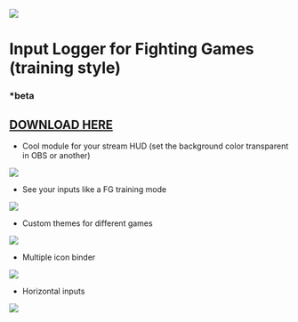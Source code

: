 

![](https://raw.githubusercontent.com/lucasteles/FGInputLogger/master/FGInputLogger/img/ico.png)
# Input Logger for Fighting Games (training style)
### *beta
## [DOWNLOAD HERE](https://lucasteles.github.io/assets/FGInputLogger.zip)

- Cool module for your stream HUD (set the background color transparent in OBS or another)

![](https://raw.githubusercontent.com/lucasteles/FGInputLogger/master/FGInputLogger/img/conf.png)

- See your inputs like a FG training mode

![](https://raw.githubusercontent.com/lucasteles/FGInputLogger/master/FGInputLogger/img/print.png)

- Custom themes for different games

![](https://raw.githubusercontent.com/lucasteles/FGInputLogger/master/FGInputLogger/img/print2.png)

- Multiple icon binder

![](https://raw.githubusercontent.com/lucasteles/FGInputLogger/master/FGInputLogger/img/print3.png)


- Horizontal inputs

![](https://raw.githubusercontent.com/lucasteles/FGInputLogger/master/FGInputLogger/img/horiz.png)



